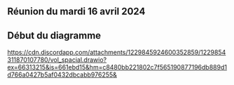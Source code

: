 ## Réunion du mardi 16 avril 2024

## Début du diagramme 
https://cdn.discordapp.com/attachments/1229845924600352859/1229854311870107780/vol_spacial.drawio?ex=66313215&is=661ebd15&hm=c8480bb221802c7f565190877196db889d1d766a0427b5af0432dbcabb976255&